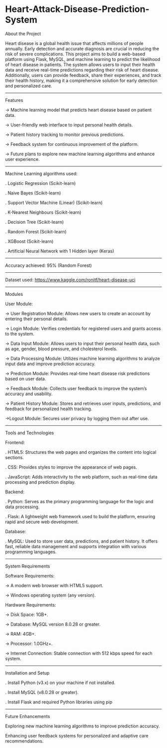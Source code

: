 # Heart-Attack-Disease-Prediction-System

About the Project

Heart disease is a global health issue that affects millions of people annually. Early detection and accurate diagnosis are crucial in reducing the risk of severe complications. This project aims to build a web-based platform using Flask, MySQL, and machine learning to predict the likelihood of heart disease in patients. The system allows users to input their health data and receive real-time predictions regarding their risk of heart disease. Additionally, users can provide feedback, share their experiences, and track their health history, making it a comprehensive solution for early detection and personalized care.

-----------------------------------------------------------------------------------------------------------------------------------------------------------

Features

-> Machine learning model that predicts heart disease based on patient data.

-> User-friendly web interface to input personal health details.

-> Patient history tracking to monitor previous predictions.

-> Feedback system for continuous improvement of the platform.

-> Future plans to explore new machine learning algorithms and enhance user experience.

-----------------------------------------------------------------------------------------------------------------------------------------------------------

Machine Learning algorithms used:

. Logistic Regression (Scikit-learn)

. Naive Bayes (Scikit-learn)

. Support Vector Machine (Linear) (Scikit-learn)

. K-Nearest Neighbours (Scikit-learn)

. Decision Tree (Scikit-learn)

. Random Forest (Scikit-learn)

. XGBoost (Scikit-learn)

. Artificial Neural Network with 1 Hidden layer (Keras)

-----------------------------------------------------------------------------------------------------------------------------------------------------------

Accuracy achieved: 95% (Random Forest)

-----------------------------------------------------------------------------------------------------------------------------------------------------------

Dataset used: https://www.kaggle.com/ronitf/heart-disease-uci

-----------------------------------------------------------------------------------------------------------------------------------------------------------

Modules

User Module:

-> User Registration Module: Allows new users to create an account by entering their personal details.

-> Login Module: Verifies credentials for registered users and grants access to the system.

-> Data Input Module: Allows users to input their personal health data, such as age, gender, blood pressure, and cholesterol levels.

-> Data Processing Module: Utilizes machine learning algorithms to analyze input data and improve prediction accuracy.

-> Prediction Module: Provides real-time heart disease risk predictions based on user data.

-> Feedback Module: Collects user feedback to improve the system’s accuracy and usability.

-> Patient History Module: Stores and retrieves user inputs, predictions, and feedback for personalized health tracking.

->Logout Module: Secures user privacy by logging them out after use.

-----------------------------------------------------------------------------------------------------------------------------------------------------------

Tools and Technologies

Frontend:

. HTML5: Structures the web pages and organizes the content into logical sections.

. CSS: Provides styles to improve the appearance of web pages.

. JavaScript: Adds interactivity to the web platform, such as real-time data processing and prediction display.

Backend:

. Python: Serves as the primary programming language for the logic and data processing.

. Flask: A lightweight web framework used to build the platform, ensuring rapid and secure web development.

Database:

. MySQL: Used to store user data, predictions, and patient history. It offers fast, reliable data management and supports integration with various programming languages.

-----------------------------------------------------------------------------------------------------------------------------------------------------------

System Requirements

Software Requirements:

-> A modern web browser with HTML5 support.

-> Windows operating system (any version).

Hardware Requirements:

-> Disk Space: 1GB+.

-> Database: MySQL version 8.0.28 or greater.

-> RAM: 4GB+.

-> Processor: 1.0GHz+.

-> Internet Connection: Stable connection with 512 kbps speed for each system.

-----------------------------------------------------------------------------------------------------------------------------------------------------------

Installation and Setup

. Install Python (v3.x) on your machine if not installed.

. Install MySQL (v8.0.28 or greater).

. Install Flask and required Python libraries using pip

-----------------------------------------------------------------------------------------------------------------------------------------------------------

Future Enhancements

Exploring new machine learning algorithms to improve prediction accuracy.

Enhancing user feedback systems for personalized and adaptive care recommendations.
